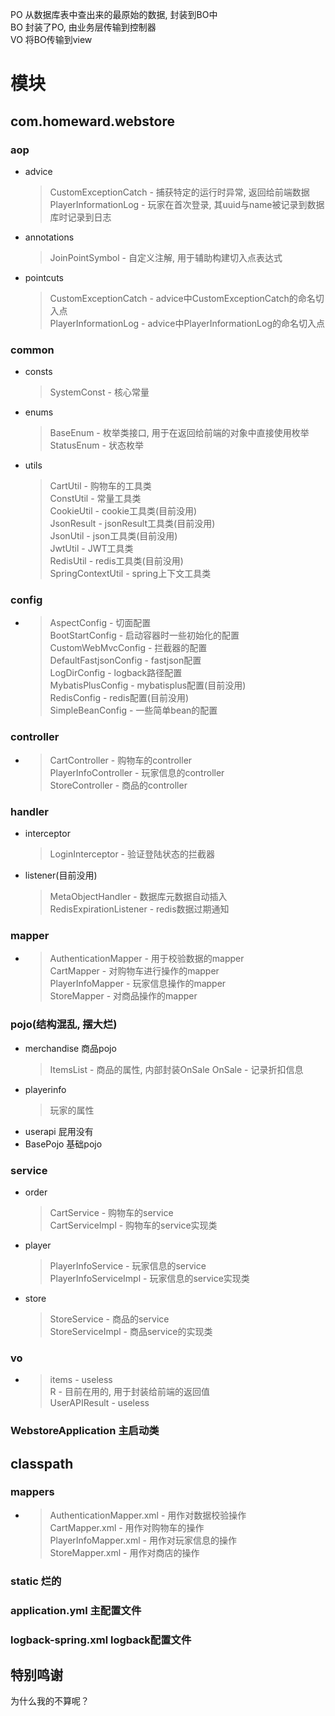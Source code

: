 PO 从数据库表中查出来的最原始的数据, 封装到BO中  
BO 封装了PO, 由业务层传输到控制器  
VO 将BO传输到view

# 模块

## com.homeward.webstore

### aop
+ advice
    > CustomExceptionCatch - 捕获特定的运行时异常, 返回给前端数据  
    > PlayerInformationLog - 玩家在首次登录, 其uuid与name被记录到数据库时记录到日志
+ annotations
    > JoinPointSymbol - 自定义注解, 用于辅助构建切入点表达式
+ pointcuts
    > CustomExceptionCatch - advice中CustomExceptionCatch的命名切入点  
    > PlayerInformationLog - advice中PlayerInformationLog的命名切入点

### common
+ consts
    > SystemConst - 核心常量
+ enums
    > BaseEnum - 枚举类接口, 用于在返回给前端的对象中直接使用枚举  
    > StatusEnum - 状态枚举
+ utils
    > CartUtil - 购物车的工具类  
    > ConstUtil - 常量工具类  
    > CookieUtil - cookie工具类(目前没用)  
    > JsonResult - jsonResult工具类(目前没用)  
    > JsonUtil - json工具类(目前没用)  
    > JwtUtil - JWT工具类  
    > RedisUtil - redis工具类(目前没用)  
    > SpringContextUtil - spring上下文工具类

### config
+ 
    > AspectConfig - 切面配置  
    > BootStartConfig - 启动容器时一些初始化的配置  
    > CustomWebMvcConfig - 拦截器的配置  
    > DefaultFastjsonConfig - fastjson配置  
    > LogDirConfig - logback路径配置  
    > MybatisPlusConfig - mybatisplus配置(目前没用)  
    > RedisConfig - redis配置(目前没用)  
    > SimpleBeanConfig - 一些简单bean的配置

### controller
+  
    > CartController - 购物车的controller  
    > PlayerInfoController - 玩家信息的controller  
    > StoreController - 商品的controller

### handler
+ interceptor
    > LoginInterceptor - 验证登陆状态的拦截器
+ listener(目前没用)
    > MetaObjectHandler - 数据库元数据自动插入  
    > RedisExpirationListener - redis数据过期通知

### mapper
+ 
    > AuthenticationMapper - 用于校验数据的mapper  
    > CartMapper - 对购物车进行操作的mapper  
    > PlayerInfoMapper - 玩家信息操作的mapper  
    > StoreMapper - 对商品操作的mapper

### pojo(结构混乱, 摆大烂)
+ merchandise 商品pojo
    > ItemsList - 商品的属性, 内部封装OnSale
    > OnSale - 记录折扣信息
+ playerinfo
    > 玩家的属性
+ userapi 屁用没有
+ BasePojo 基础pojo

### service
+ order
    > CartService - 购物车的service  
    > CartServiceImpl - 购物车的service实现类
+ player
    > PlayerInfoService - 玩家信息的service  
    > PlayerInfoServiceImpl - 玩家信息的service实现类
+ store
    > StoreService - 商品的service  
    > StoreServiceImpl - 商品service的实现类

### vo
+ 
    > items - useless  
    > R - 目前在用的, 用于封装给前端的返回值  
    > UserAPIResult - useless

### WebstoreApplication 主启动类

## classpath

### mappers
+ 
    > AuthenticationMapper.xml - 用作对数据校验操作  
    > CartMapper.xml - 用作对购物车的操作  
    > PlayerInfoMapper.xml - 用作对玩家信息的操作  
    > StoreMapper.xml - 用作对商店的操作

### static 烂的

### application.yml 主配置文件

### logback-spring.xml logback配置文件

## 特别鸣谢

为什么我的不算呢？

